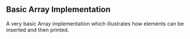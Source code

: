 Basic Array Implementation
----

A very basic Array implementation which illustrates how elements can be inserted and then printed.
